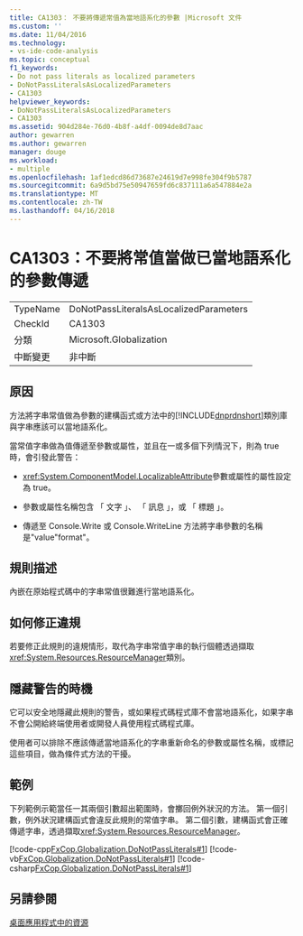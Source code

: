 ```yaml
---
title: CA1303： 不要將傳遞常值為當地語系化的參數 |Microsoft 文件
ms.custom: ''
ms.date: 11/04/2016
ms.technology:
- vs-ide-code-analysis
ms.topic: conceptual
f1_keywords:
- Do not pass literals as localized parameters
- DoNotPassLiteralsAsLocalizedParameters
- CA1303
helpviewer_keywords:
- DoNotPassLiteralsAsLocalizedParameters
- CA1303
ms.assetid: 904d284e-76d0-4b8f-a4df-0094de8d7aac
author: gewarren
ms.author: gewarren
manager: douge
ms.workload:
- multiple
ms.openlocfilehash: 1af1edcd86d73687e24619d7e998fe304f9b5787
ms.sourcegitcommit: 6a9d5bd75e50947659fd6c837111a6a547884e2a
ms.translationtype: MT
ms.contentlocale: zh-TW
ms.lasthandoff: 04/16/2018
---
```

# <a name="ca1303-do-not-pass-literals-as-localized-parameters"></a>CA1303：不要將常值當做已當地語系化的參數傳遞
|||  
|-|-|  
|TypeName|DoNotPassLiteralsAsLocalizedParameters|  
|CheckId|CA1303|  
|分類|Microsoft.Globalization|  
|中斷變更|非中斷|  
  
## <a name="cause"></a>原因  
 方法將字串常值做為參數的建構函式或方法中的[!INCLUDE[dnprdnshort](../code-quality/includes/dnprdnshort_md.md)]類別庫與字串應該可以當地語系化。  
  
 當常值字串做為值傳遞至參數或屬性，並且在一或多個下列情況下，則為 true 時，會引發此警告：  
  
-   <xref:System.ComponentModel.LocalizableAttribute>參數或屬性的屬性設定為 true。  
  
-   參數或屬性名稱包含 「 文字 」、 「 訊息 」，或 「 標題 」。  
  
-   傳遞至 Console.Write 或 Console.WriteLine 方法將字串參數的名稱是"value"format"。  
  
## <a name="rule-description"></a>規則描述  
 內嵌在原始程式碼中的字串常值很難進行當地語系化。  
  
## <a name="how-to-fix-violations"></a>如何修正違規  
 若要修正此規則的違規情形，取代為字串常值字串的執行個體透過擷取<xref:System.Resources.ResourceManager>類別。  
  
## <a name="when-to-suppress-warnings"></a>隱藏警告的時機  
 它可以安全地隱藏此規則的警告，或如果程式碼程式庫不會當地語系化，如果字串不會公開給終端使用者或開發人員使用程式碼程式庫。  
  
 使用者可以排除不應該傳遞當地語系化的字串重新命名的參數或屬性名稱，或標記這些項目，做為條件式方法的干擾。  
  
## <a name="example"></a>範例  
 下列範例示範當任一其兩個引數超出範圍時，會擲回例外狀況的方法。 第一個引數，例外狀況建構函式會違反此規則的常值字串。 第二個引數，建構函式會正確傳遞字串，透過擷取<xref:System.Resources.ResourceManager>。  
  
 [!code-cpp[FxCop.Globalization.DoNotPassLiterals#1](../code-quality/codesnippet/CPP/ca1303-do-not-pass-literals-as-localized-parameters_1.cpp)]
 [!code-vb[FxCop.Globalization.DoNotPassLiterals#1](../code-quality/codesnippet/VisualBasic/ca1303-do-not-pass-literals-as-localized-parameters_1.vb)]
 [!code-csharp[FxCop.Globalization.DoNotPassLiterals#1](../code-quality/codesnippet/CSharp/ca1303-do-not-pass-literals-as-localized-parameters_1.cs)]  
  
## <a name="see-also"></a>另請參閱  
 [桌面應用程式中的資源](/dotnet/framework/resources/index)
